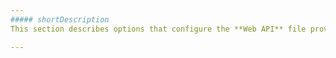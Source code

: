 ```yaml
---
##### shortDescription
This section describes options that configure the **Web API** file provider.

---
```

